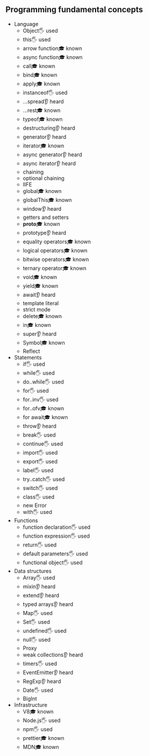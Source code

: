 ## Programming fundamental concepts

- Language
  - Object🖐️ used
  - this🖐️ used
  - arrow function🎓 known
  - async function🎓 known
  - call🎓 known
  - bind🎓 known
  - apply🎓 known
  - instanceof🖐️ used
  - ...spread👂 heard 
  - ...rest🎓 known
  - typeof🎓 known
  - destructuring👂 heard 
  - generator👂 heard 
  - iterator🎓 known
  - async generator👂 heard
  - async iterator👂 heard
  - chaining
  - optional chaining
  - IIFE
  - global🎓 known
  - globalThis🎓 known
  - window👂 heard
  - getters and setters
  - __proto__🎓 known
  - prototype👂 heard
  - equality operators🎓 known
  - logical operators🎓 known
  - bitwise operators🎓 known
  - ternary operator🎓 known
  - void🎓 known
  - yield🎓 known
  - await👂 heard
  - template literal
  - strict mode
  - delete🎓 known
  - in🎓 known
  - super👂 heard
  - Symbol🎓 known
  - Reflect
- Statements
  - if🖐️ used
  - while🖐️ used
  - do..while🖐️ used
  - for🖐️ used
  - for..inv🖐️ used
  - for..ofv🎓 known
  - for await🎓 known
  - throw👂 heard
  - break🖐️ used
  - continue🖐️ used
  - import🖐️ used
  - export🖐️ used
  - label🖐️ used
  - try..catch🖐️ used
  - switch🖐️ used
  - class🖐️ used
  - new Error
  - with🖐️ used
- Functions
  - function declaration🖐️ used
  - function expression🖐️ used
  - return🖐️ used
  - default parameters🖐️ used
  - functional object🖐️ used
- Data structures
  - Array🖐️ used
  - mixin👂 heard
  - extend👂 heard
  - typed arrays👂 heard
  - Map🖐️ used
  - Set🖐️ used
  - undefined🖐️ used
  - null🖐️ used
  - Proxy
  - weak collections👂 heard
  - timers🖐️ used
  - EventEmitter👂 heard
  - RegExp👂 heard
  - Date🖐️ used
  - BigInt
- Infrastructure
  - V8🎓 known
  - Node.js🖐️ used
  - npm🖐️ used
  - prettier🎓 known
  - MDN🎓 known
